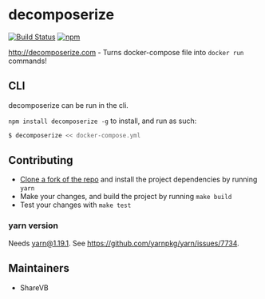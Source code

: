 # decomposerize

[![Build Status](https://travis-ci.org/outilslibre/decomposerize.svg?branch=master)](https://travis-ci.com/github/outilslibre/decomposerize)
[![npm](https://img.shields.io/npm/v/decomposerize.svg)](https://www.npmjs.com/package/decomposerize)
            
http://decomposerize.com - Turns docker-compose file into `docker run` commands!

## CLI

decomposerize can be run in the cli.

`npm install decomposerize -g` to install, and run as such:

```bash
$ decomposerize << docker-compose.yml
```

## Contributing

- [Clone a fork of the repo](https://guides.github.com/activities/forking/) and install the project dependencies by running `yarn`
- Make your changes, and build the project by running `make build`
- Test your changes with `make test`

### yarn version

Needs yarn@1.19.1. See https://github.com/yarnpkg/yarn/issues/7734.

## Maintainers

- ShareVB

